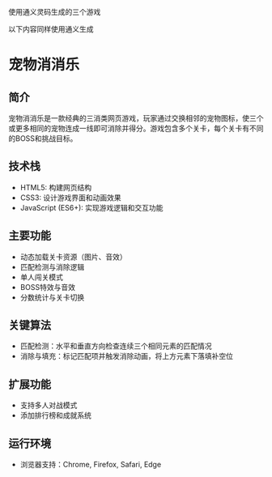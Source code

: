 使用通义灵码生成的三个游戏


以下内容同样使用通义生成

# 宠物消消乐

## 简介
宠物消消乐是一款经典的三消类网页游戏，玩家通过交换相邻的宠物图标，使三个或更多相同的宠物连成一线即可消除并得分。游戏包含多个关卡，每个关卡有不同的BOSS和挑战目标。

## 技术栈
- HTML5: 构建网页结构
- CSS3: 设计游戏界面和动画效果
- JavaScript (ES6+): 实现游戏逻辑和交互功能

## 主要功能
- 动态加载关卡资源（图片、音效）
- 匹配检测与消除逻辑
- 单人闯关模式
- BOSS特效与音效
- 分数统计与关卡切换

## 关键算法
- 匹配检测：水平和垂直方向检查连续三个相同元素的匹配情况
- 消除与填充：标记匹配项并触发消除动画，将上方元素下落填补空位

## 扩展功能
- 支持多人对战模式
- 添加排行榜和成就系统

## 运行环境
- 浏览器支持：Chrome, Firefox, Safari, Edge
